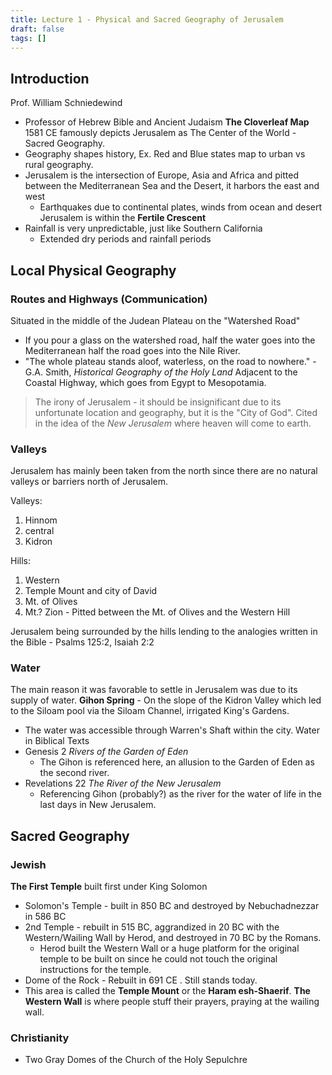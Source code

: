 ```yaml
---
title: Lecture 1 - Physical and Sacred Geography of Jerusalem
draft: false
tags: []
---
```

## Introduction
Prof. William Schniedewind
- Professor of Hebrew Bible and Ancient Judaism
**The Cloverleaf Map** 1581 CE famously depicts Jerusalem as The Center of the World - Sacred Geography.
- Geography shapes history, Ex. Red and Blue states map to urban vs rural geography.
- Jerusalem is the intersection of Europe, Asia and Africa and pitted between the Mediterranean Sea and the Desert, it harbors the east and west
	- Earthquakes due to continental plates, winds from ocean and desert
Jerusalem is within the **Fertile Crescent**
- Rainfall is very unpredictable, just like Southern California
	- Extended dry periods and rainfall periods
## Local Physical Geography
### Routes and Highways (Communication)
Situated in the middle of the Judean Plateau on the "Watershed Road"
- If you pour a glass on the watershed road, half the water goes into the Mediterranean half the road goes into the Nile River.
- "The whole plateau stands aloof, waterless, on the road to nowhere." - G.A. Smith, *Historical Geography of the Holy Land*
Adjacent to the Coastal Highway, which goes from Egypt to Mesopotamia.

> The irony of Jerusalem - it should be insignificant due to its unfortunate location and geography, but it is the "City of God". Cited in the idea of the *New Jerusalem* where heaven will come to earth.
### Valleys
Jerusalem has mainly been taken from the north since there are no natural valleys or barriers north of Jerusalem.

Valleys:
1. Hinnom
2. central
3. Kidron

Hills:
1. Western
2. Temple Mount and city of David
3. Mt. of Olives
4. Mt.? Zion - Pitted between the Mt. of Olives and the Western Hill

Jerusalem being surrounded by the hills lending to the analogies written in the Bible - Psalms 125:2, Isaiah 2:2
### Water
The main reason it was favorable to settle in Jerusalem was due to its supply of water.
**Gihon Spring** - On the slope of the Kidron Valley which led to the Siloam pool via the Siloam Channel, irrigated King's Gardens.
- The water was accessible through Warren's Shaft within the city.
Water in Biblical Texts
- Genesis 2 *Rivers of the Garden of Eden*
	- The Gihon is referenced here, an allusion to the Garden of Eden as the second river.
- Revelations 22 *The River of the New Jerusalem*
	- Referencing Gihon (probably?) as the river for the water of life in the last days in New Jerusalem.
## Sacred Geography
### Jewish
**The First Temple** built first under King Solomon
- Solomon's Temple - built in 850 BC and destroyed by Nebuchadnezzar in 586 BC
- 2nd Temple - rebuilt in 515 BC, aggrandized in 20 BC with the Western/Wailing Wall by Herod, and destroyed in 70 BC by the Romans.
	- Herod built the Western Wall or a huge platform for the original temple to be built on since he could not touch the original instructions for the temple.
- Dome of the Rock - Rebuilt in 691 CE . Still stands today.
- This area is called the **Temple Mount** or the **Haram esh-Shaerif**.
**The Western Wall** is where people stuff their prayers, praying at the wailing wall.
### Christianity
- Two Gray Domes of the Church of the Holy Sepulchre
